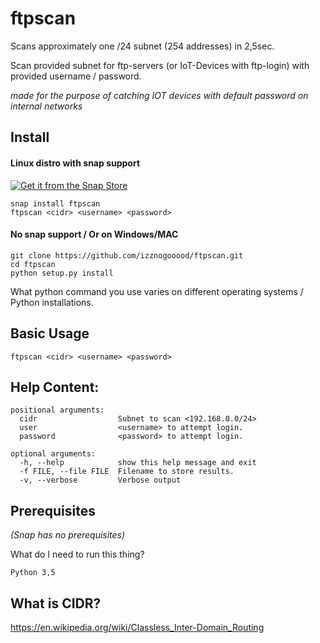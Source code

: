   
# ftpscan

Scans approximately one /24 subnet (254 addresses) in 2,5sec.

Scan provided subnet for ftp-servers (or IoT-Devices with ftp-login) with provided 
username / password.  

*made for the purpose of catching IOT devices with default password on internal networks*

## Install
#### Linux distro with snap support

[![Get it from the Snap Store](https://snapcraft.io/static/images/badges/en/snap-store-white.svg)](https://snapcraft.io/ftpscan)

```
snap install ftpscan
ftpscan <cidr> <username> <password>
```


#### No snap support / Or on Windows/MAC
```
git clone https://github.com/izznogooood/ftpscan.git
cd ftpscan
python setup.py install
```

What python command you use varies on different operating systems / Python installations.

## Basic Usage
```
ftpscan <cidr> <username> <password>
```

## Help Content:

```
positional arguments:
  cidr                  Subnet to scan <192.168.0.0/24>
  user                  <username> to attempt login.
  password              <password> to attempt login.

optional arguments:
  -h, --help            show this help message and exit
  -f FILE, --file FILE  Filename to store results.
  -v, --verbose         Verbose output
```

## Prerequisites
*(Snap has no prerequisites)*

What do I need to run this thing?

```
Python 3,5
```

## What is CIDR?

https://en.wikipedia.org/wiki/Classless_Inter-Domain_Routing